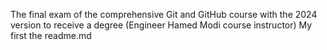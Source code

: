 The final exam of the comprehensive Git and GitHub course with the 2024 version to receive a degree (Engineer Hamed Modi course instructor)
My first the readme.md
